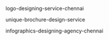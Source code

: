 logo-designing-service-chennai



unique-brochure-design-service



infographics-designing-agency-chennai
